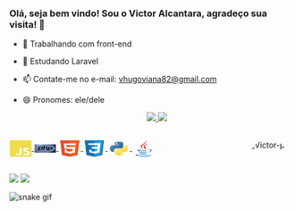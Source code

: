 ### Olá, seja bem vindo! Sou o Victor Alcantara, agradeço sua visita! 👋

- 🔭 Trabalhando com front-end
- 🌱 Estudando Laravel
- 📫 Contate-me no e-mail: vhugoviana82@gmail.com
- 😄 Pronomes: ele/dele

  <div align="center">
  <a href="https://github.com/victorflay">
  <img height="180em"  src="https://github-readme-stats.vercel.app/api?username=victorflay&show_icons=true&theme=onedark&include_all_commits=true&count_private=true"/>
  <img height="180em" src="https://github-readme-stats.vercel.app/api/top-langs/?username=victorflay&layout=compact&langs_count=7&theme=onedark"/>
</div>
  
  <div style="display: inline_block"><br>
  <img align="center" alt="Victor-Js" height="30" width="40" src="https://raw.githubusercontent.com/devicons/devicon/master/icons/javascript/javascript-plain.svg">
  <img align="center" alt="Victor-PHP" height="30" width="40" src="https://raw.githubusercontent.com/devicons/devicon/master/icons/php/php-original.svg" />
  <img align="center" alt="Victor-HTML" height="30" width="40" src="https://raw.githubusercontent.com/devicons/devicon/master/icons/html5/html5-original.svg">
  <img align="center" alt="Victor-CSS" height="30" width="40" src="https://raw.githubusercontent.com/devicons/devicon/master/icons/css3/css3-original.svg">
  <img align="center" alt="Victor-Python" height="30" width="40" src="https://raw.githubusercontent.com/devicons/devicon/master/icons/python/python-original.svg">
  <img align="center" alt="Victor-Java" height="30" width="40" src="https://raw.githubusercontent.com/devicons/devicon/master/icons/java/java-original.svg" />
  <img align="right" alt="Victor-pic" height="150" style="border-radius:50px;" src="https://scontent.fcgh10-1.fna.fbcdn.net/v/t1.18169-9/19959220_1519973361366504_3657544334279731795_n.jpg?_nc_cat=105&ccb=1-7&_nc_sid=09cbfe&_nc_ohc=gVtv0MzNVQ0AX__B7Kz&_nc_ht=scontent.fcgh10-1.fna&oh=00_AT9b_qxxjOGUDmd1ErCFaVGYMJ8SWRGz9LRs7lblywsjgQ&oe=635806DD">
</div>
  
  ##
  
<div> 
  <a href = "mailto:vhugoviana82@gmail.com"><img src="https://img.shields.io/badge/-Gmail-%23333?style=for-the-badge&logo=gmail&logoColor=white" target="_blank"></a>
  <a href="https://www.linkedin.com/in/victor-hugo-viana-de-alcantara-60103117b" target="_blank"><img src="https://img.shields.io/badge/-LinkedIn-%230077B5?style=for-the-badge&logo=linkedin&logoColor=white" target="_blank"></a> 
 
</div>

![snake gif](https://github.com/VictorFlay/victorflay/blob/output/github-contribution-grid-snake.svg)
